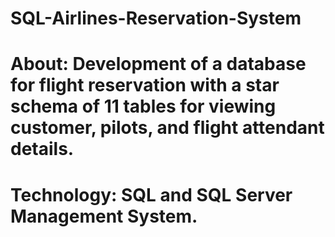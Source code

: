 # SQL-Airlines-Reservation-System
# About: Development of a database for flight reservation with a star schema of 11 tables for viewing customer, pilots, and flight attendant details.
# Technology: SQL and SQL Server Management System.

